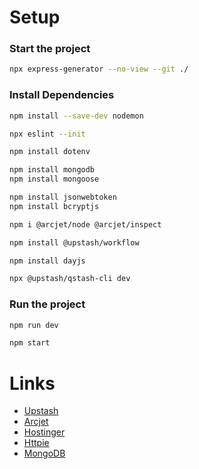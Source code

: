 # Setup

### Start the project

```bash
npx express-generator --no-view --git ./
```

### Install Dependencies

```bash
npm install --save-dev nodemon

npx eslint --init

npm install dotenv

npm install mongodb
npm install mongoose

npm install jsonwebtoken
npm install bcryptjs

npm i @arcjet/node @arcjet/inspect

npm install @upstash/workflow

npm install dayjs

npx @upstash/qstash-cli dev
```

### Run the project

```bash
npm run dev

npm start
```

# Links

- [Upstash](https://upstash.com/)
- [Arcjet](https://arcjet.com/)
- [Hostinger](https://www.hostinger.com/)
- [Httpie](https://httpie.io/)
- [MongoDB](https://www.mongodb.com/)